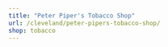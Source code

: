 ```yaml
---
title: "Peter Piper's Tobacco Shop"
url: /cleveland/peter-pipers-tobacco-shop/
shop: tobacco
---
```

